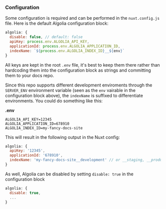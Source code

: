 ### Configuration

Some configuration is required and can be performed in the `nuxt.config.js` file. Here is the default Algolia configuration block:

```js
algolia: {
  disable: false, // default: false
  apiKey: process.env.ALGOLIA_API_KEY,
  applicationId: process.env.ALGOLIA_APPLICATION_ID,
  indexName: `${process.env.ALGOLIA_INDEX_ID}__${env}`
}
```

All keys are kept in the root `.env` file, it's best to keep them there rather than hardcoding them into the configuration block as strings and committing them to your docs repo.

Since this repo supports different development enviroments through the `SERVER_ENV` environment variable (seen as the `env` vairable in the configuration block above), the `indexName` is suffixed to differentiate environments. You could do something like this:

**.env**
```
ALGOLIA_API_KEY=12345
ALGOLIA_APPLICATION_ID=678910
ALGOLIA_INDEX_ID=my-fancy-docs-site
```

This will result in the following output in the Nuxt config:

```js
algolia: {
  apiKey: '12345',
  applicationId: '678910',
  indexName: 'my-fancy-docs-site__development' // or __staging, __production, etc.
}
```

As well, Algolia can be disabled by setting `disable: true` in the configuration block

```js
algolia: {
  disable: true,
  ...
}
```
